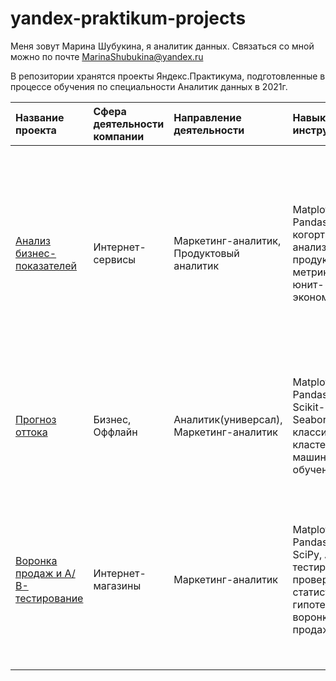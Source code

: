 # yandex-praktikum-projects
Меня зовут Марина Шубукина, я аналитик данных. Связаться со мной можно по почте MarinaShubukina@yandex.ru

В репозитории хранятся проекты Яндекс.Практикума, подготовленные в процессе обучения по специальности Аналитик данных в 2021г.

| Название проекта | Сфера деятельности компании | Направление деятельности | Навыки и инструменты | Задачи проекта |
| :----------------| :-------------------------- |:------------------------ |:-------------------- |:-------------- |
| [Анализ бизнес-показателей](https://github.com/MarinaShubukina/yandex-praktikum-projects/tree/main/business-analysis) | Интернет-сервисы | Маркетинг-аналитик, Продуктовый аналитик | Matplotlib, Pandas, Python, когортный анализ, продуктовые метрики, юнит-экономика | Для сервиса Яндекс.Афиша провести анализ поведения пользователей и статистики маркетинговых расходов. Определить выгодные источники трафика и скорректировать маркетинговую кампанию с целью снижения расходов. |
| [Прогноз оттока](https://github.com/MarinaShubukina/yandex-praktikum-projects/tree/main/churn-forecasting) | Бизнес, Оффлайн | Аналитик(универсал), Маркетинг-аналитик | Matplotlib, Pandas, Python, Scikit-learn, Seaborn, классификация, кластеризация, машинное обучение | Сформировать с помощью кластеризации сегментов пользователей сети фитнес-центров и выявить факторы, влияющие на отток.  |
| [Воронка продаж и А/В-тестирование](https://github.com/MarinaShubukina/yandex-praktikum-projects/tree/main/sales-funnel-ab-testing) | Интернет-магазины | Маркетинг-аналитик | Matplotlib, Pandas, Python, SciPy, A/B-тестирование, проверка статистических гипотез, воронка продаж | На основе данных использования мобильного приложения для продажи продуктов питания проанализировать пользовательское поведение, а также провести оценку результатов A/B-тестирования. |
